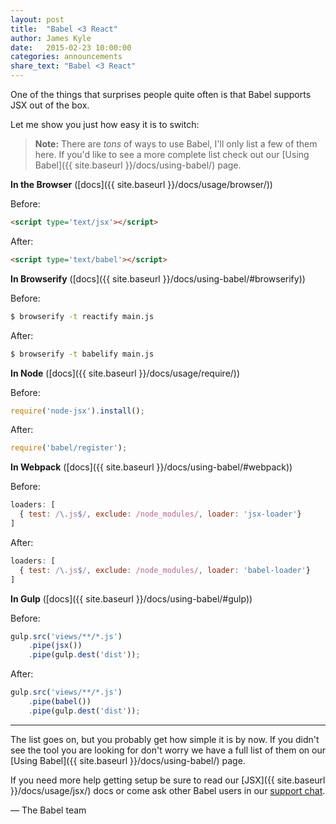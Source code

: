 ```yaml
---
layout: post
title:  "Babel <3 React"
author: James Kyle
date:   2015-02-23 10:00:00
categories: announcements
share_text: "Babel <3 React"
---
```


One of the things that surprises people quite often is that Babel supports JSX
out of the box.

Let me show you just how easy it is to switch:

> **Note:** There are _tons_ of ways to use Babel, I'll only list a few of them
> here. If you'd like to see a more complete list check out our
> [Using Babel]({{ site.baseurl }}/docs/using-babel/) page.

**In the Browser** ([docs]({{ site.baseurl }}/docs/usage/browser/))

Before:

```html
<script type='text/jsx'></script>
```

After:

```html
<script type='text/babel'></script>
```

**In Browserify** ([docs]({{ site.baseurl }}/docs/using-babel/#browserify))

Before:

```sh
$ browserify -t reactify main.js
```

After:

```sh
$ browserify -t babelify main.js
```

**In Node** ([docs]({{ site.baseurl }}/docs/usage/require/))

Before:

```js
require('node-jsx').install();
```

After:

```js
require('babel/register');
````

**In Webpack** ([docs]({{ site.baseurl }}/docs/using-babel/#webpack))

Before:

```js
loaders: [
  { test: /\.js$/, exclude: /node_modules/, loader: 'jsx-loader'}
]
```

After:

```js
loaders: [
  { test: /\.js$/, exclude: /node_modules/, loader: 'babel-loader'}
]
```

**In Gulp** ([docs]({{ site.baseurl }}/docs/using-babel/#gulp))

Before:

```js
gulp.src('views/**/*.js')
    .pipe(jsx())
    .pipe(gulp.dest('dist'));
```

After:

```js
gulp.src('views/**/*.js')
    .pipe(babel())
    .pipe(gulp.dest('dist'));
```

---

The list goes on, but you probably get how simple it is by now. If you didn't
see the tool you are looking for don't worry we have a full list of them on our
[Using Babel]({{ site.baseurl }}/docs/using-babel/) page.

If you need more help getting setup be sure to read our [JSX]({{ site.baseurl }}/docs/usage/jsx/)
docs or come ask other Babel users in our
[support chat](https://gitter.im/babel/babel).

<p class="text-right">— The Babel team</p>

